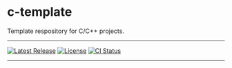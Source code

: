 # c-template

Template respository for C/C++ projects.

---

[![Latest Release][release-badge]][release-url]
[![License][license-badge]](LICENSE)
[![CI Status][ci-badge]][ci-url]

[release-badge]: https://img.shields.io/github/v/release/austinlucaslake/c-template
[release-url]: https://github.com/austinlucaslake/c-template/releases/latest
[license-badge]: https://img.shields.io/github/license/austinlucaslake/c-template
[ci-badge]: https://github.com/austinlucaslake/c-template/actions/workflows/ci.yaml/badge.svg
[ci-url]: https://github.com/austinlucaslake/c-template/actions

---

